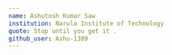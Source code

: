 ```yaml
---
name: Ashutosh Kumar Saw
institution: Narula Institute of Technology 
quote: Stop until you get it .
github_user: Ashu-1309
---
```

